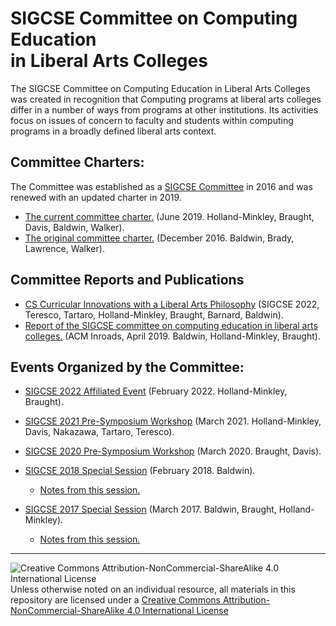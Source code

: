 # SIGCSE Committee on Computing Education<br>in Liberal Arts Colleges

The SIGCSE Committee on Computing Education in Liberal Arts Colleges was created in recognition that Computing programs at liberal arts colleges differ in a number of ways from programs at other institutions. Its activities focus on issues of concern to faculty and students within computing programs in a broadly defined liberal arts context.

## Committee Charters:

The Committee was established as a [SIGCSE Committee](https://sigcse.org/programs/committees/) in 2016 and was renewed with an updated charter in 2019.
* [The current committee charter.](https://sigcse.org/files/documents/pdfs/SIGCSECommitteeReports/Liberal%20Arts%20Computing%20Education%20Committee%20Charter%202019.pdf) (June 2019. Holland-Minkley, Braught, Davis, Baldwin, Walker).
* [The original committee charter.](https://sigcse.org/programs/committees/liberal.html) (December 2016. Baldwin, Brady, Lawrence, Walker).

## Committee Reports and Publications

* [CS Curricular Innovations with a Liberal Arts Philosophy](https://doi.org/10.1145/3478431.3499329) (SIGCSE 2022, Teresco, Tartaro, Holland-Minkley, Braught, Barnard, Baldwin).
* [Report of the SIGCSE committee on computing education in liberal arts colleges.](https://dl.acm.org/doi/10.1145/3314027) (ACM Inroads, April 2019. Baldwin, Holland-Minkley, Braught).

## Events Organized by the Committee:

* [SIGCSE 2022 Affiliated Event](https://computing-in-the-liberal-arts.github.io/SIGCSE2022-Affiliated-Event/) (February 2022. Holland-Minkley, Braught).
* [SIGCSE 2021 Pre-Symposium Workshop](https://computing-in-the-liberal-arts.github.io/SIGCSE2021-PreSymposium-Event/) (March 2021. Holland-Minkley, Davis, Nakazawa, Tartaro, Teresco).
* [SIGCSE 2020 Pre-Symposium Workshop](https://computing-in-the-liberal-arts.github.io/SIGCSE2020-PreSymposium-Event/) (March 2020. Braught, Davis).

* [SIGCSE 2018 Special Session](https://dl.acm.org/doi/10.1145/3159450.3159639) (February 2018. Baldwin).
  * [Notes from this session.](https://docs.google.com/document/d/1hU-t9R_ZyXdVnF1eRRL_o_YQ_eeRtxX2a95AS6tgTPw/edit?usp=sharing)
* [SIGCSE 2017 Special Session](https://dl.acm.org/doi/abs/10.1145/3017680.3017806) (March 2017. Baldwin, Braught, Holland-Minkley).
  * [Notes from this session.](https://docs.google.com/document/d/1BIvw0w7vryA1qA-TwJ1TK_fWjDHH7H7H6LyXVPObKhc)

___
![Creative Commons Attribution-NonCommercial-ShareAlike 4.0 International License](https://i.creativecommons.org/l/by-nc-sa/4.0/88x31.png "Creative Commons Attribution-NonCommercial-ShareAlike 4.0 International License") Unless otherwise noted on an individual resource, all materials in this repository are licensed under a [Creative Commons Attribution-NonCommercial-ShareAlike 4.0 International License](http://creativecommons.org/licenses/by-nc-sa/4.0/)
